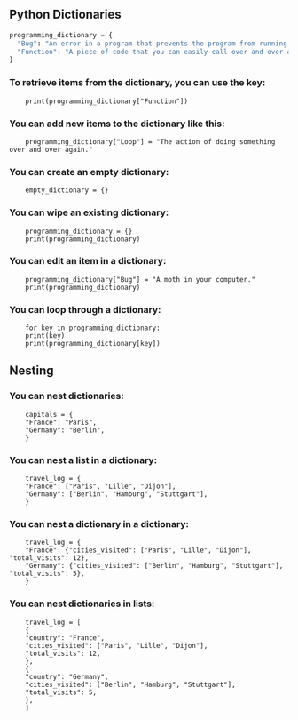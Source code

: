 ## Python Dictionaries

```python
programming_dictionary = {
  "Bug": "An error in a program that prevents the program from running as expected.", 
  "Function": "A piece of code that you can easily call over and over again.",
}
```
### To retrieve items from the dictionary, you can use the key:
```
    print(programming_dictionary["Function"])
```
### You can add new items to the dictionary like this:
```
    programming_dictionary["Loop"] = "The action of doing something over and over again."
```
### You can create an empty dictionary:
```
    empty_dictionary = {}
```
### You can wipe an existing dictionary:
```
    programming_dictionary = {}
    print(programming_dictionary)
```
### You can edit an item in a dictionary:
```
    programming_dictionary["Bug"] = "A moth in your computer."
    print(programming_dictionary)
```
### You can loop through a dictionary:

```
    for key in programming_dictionary:
    print(key)
    print(programming_dictionary[key])
```

## Nesting

### You can nest dictionaries:
```
    capitals = {
    "France": "Paris",
    "Germany": "Berlin",
    }
```
### You can nest a list in a dictionary:
```
    travel_log = {
    "France": ["Paris", "Lille", "Dijon"],
    "Germany": ["Berlin", "Hamburg", "Stuttgart"],
    }
```
### You can nest a dictionary in a dictionary:
```
    travel_log = {
    "France": {"cities_visited": ["Paris", "Lille", "Dijon"], "total_visits": 12},
    "Germany": {"cities_visited": ["Berlin", "Hamburg", "Stuttgart"], "total_visits": 5},
    }
```
### You can nest dictionaries in lists:
```
    travel_log = [
    {
    "country": "France", 
    "cities_visited": ["Paris", "Lille", "Dijon"], 
    "total_visits": 12,
    },
    {
    "country": "Germany",
    "cities_visited": ["Berlin", "Hamburg", "Stuttgart"],
    "total_visits": 5,
    },
    ]
```
